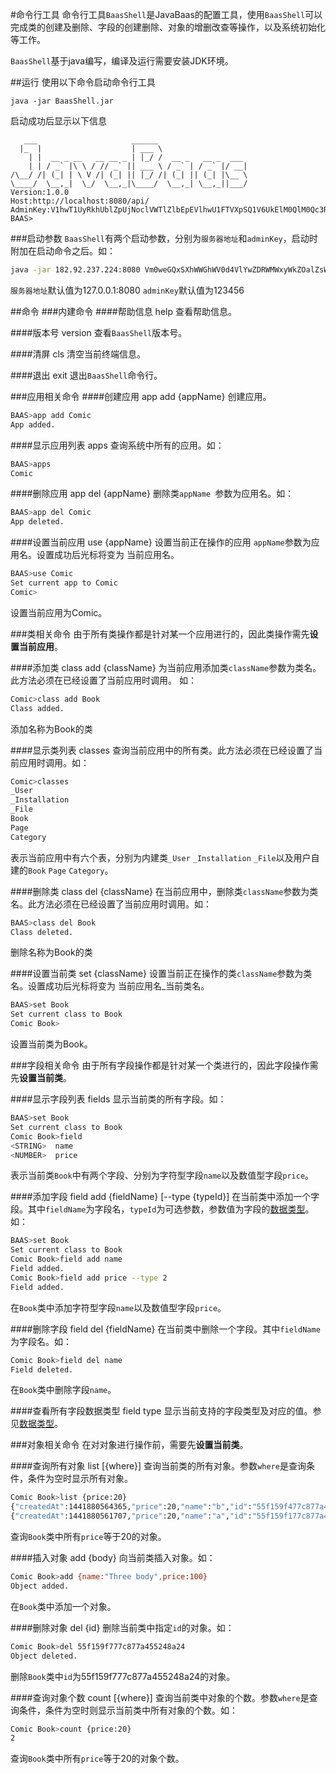 #命令行工具
命令行工具`BaasShell`是JavaBaas的配置工具，使用`BaasShell`可以完成类的创建及删除、字段的创建删除、对象的增删改查等操作，以及系统初始化等工作。

`BaasShell`基于java编写，编译及运行需要安装JDK环境。

##运行
使用以下命令启动命令行工具

```
java -jar BaasShell.jar
```

启动成功后显示以下信息

```
   ___                     ______
  |_  |                    | ___ \
    | |  __ _ __   __ __ _ | |_/ /  __ _   __ _  ___
    | | / _` |\ \ / // _` || ___ \ / _` | / _` |/ __|
/\__/ /| (_| | \ V /| (_| || |_/ /| (_| || (_| |\__ \
\____/  \__,_|  \_/  \__,_|\____/  \__,_| \__,_||___/
Version:1.0.0
Host:http://localhost:8080/api/
AdminKey:V1hwT1UyRkhUblZpUjNoclVWTlZlbEpEVlhwU1FTVXpSQ1V6UkElM0QlM0Qc3Rhc
BAAS>
```

###启动参数
`BaasShell`有两个启动参数，分别为`服务器地址`和`adminKey`，启动时附加在启动命令之后。如：
```bash
java -jar 182.92.237.224:8080 Vm0weGQxSXhWWGhWV0d4VlYwZDRWMWxyWkZOalZsWnpXa2M1YVUxWVFsaFdNbmhy
```

`服务器地址`默认值为127.0.0.1:8080
`adminKey`默认值为123456

##命令
###内建命令
####帮助信息 help
查看帮助信息。

####版本号 version
查看`BaasShell`版本号。

####清屏 cls
清空当前终端信息。

####退出 exit
退出`BaasShell`命令行。

###应用相关命令
####创建应用 app add {appName}
创建应用。

```bash
BAAS>app add Comic
App added.
```

####显示应用列表 apps
查询系统中所有的应用。如：

```bash
BAAS>apps
Comic
```

####删除应用 app del {appName}
删除类`appName `参数为应用名。如：

```bash
BAAS>app del Comic
App deleted.
```

<span id="setAppNow"></span>

####设置当前应用 use {appName}
设置当前正在操作的应用 `appName`参数为应用名。设置成功后光标将变为 当前应用名。

```bash
BAAS>use Comic
Set current app to Comic
Comic>
```
设置当前应用为Comic。

###类相关命令
由于所有类操作都是针对某一个应用进行的，因此类操作需先**设置当前应用**。

####添加类 class add {className}
为当前应用添加类`className`参数为类名。
此方法必须在已经设置了当前应用时调用。
如：

```bash
Comic>class add Book
Class added.
```
添加名称为Book的类

####显示类列表 classes
查询当前应用中的所有类。此方法必须在已经设置了当前应用时调用。如：

```bash
Comic>classes
_User
_Installation
_File
Book
Page
Category
```
表示当前应用中有六个表，分别为内建类`_User` `_Installation` `_File`以及用户自建的`Book` `Page` `Category`。

####删除类 class del {className}
在当前应用中，删除类`className`参数为类名。此方法必须在已经设置了当前应用时调用。如：

```bash
BAAS>class del Book
Class deleted.
```
删除名称为Book的类

<span id="setClassNow"></span>

####设置当前类 set {className}
设置当前正在操作的类`className`参数为类名。设置成功后光标将变为 当前应用名_当前类名。

```bash
BAAS>set Book
Set current class to Book
Comic Book>
```
设置当前类为Book。

###字段相关命令
由于所有字段操作都是针对某一个类进行的，因此字段操作需先**设置当前类**。

####显示字段列表 fields
显示当前类的所有字段。如：

```bash
BAAS>set Book
Set current class to Book
Comic Book>field
<STRING>  name
<NUMBER>  price
```
表示当前类`Book`中有两个字段、分别为字符型字段`name`以及数值型字段`price`。

####添加字段 field add {fieldName} [--type {typeId}]
在当前类中添加一个字段。其中`fieldName`为字段名，`typeId`为可选参数，参数值为字段的[数据类型](/overview/object.md#数据类型)。如：

```bash
BAAS>set Book
Set current class to Book
Comic Book>field add name
Field added.
Comic Book>field add price --type 2
Field added.
```
在`Book`类中添加字符型字段`name`以及数值型字段`price`。

####删除字段 field del {fieldName}
在当前类中删除一个字段。其中`fieldName`为字段名。如：

```bash
Comic Book>field del name
Field deleted.
```
在`Book`类中删除字段`name`。

####查看所有字段数据类型 field type
显示当前支持的字段类型及对应的值。参见[数据类型](/overview/object.md#数据类型)。

###对象相关命令
在对对象进行操作前，需要先**设置当前类**。

####查询所有对象 list [{where}]
查询当前类的所有对象。参数`where`是查询条件，条件为空时显示所有对象。

```bash
Comic Book>list {price:20}
{"createdAt":1441880564365,"price":20,"name":"b","id":"55f159f477c877a455248a23","acl":{"*":{"read":true,"write":true}},"updatedAt":1441880564365}
{"createdAt":1441880561707,"price":20,"name":"a","id":"55f159f177c877a455248a22","acl":{"*":{"read":true,"write":true}},"updatedAt":1441880561707}
```
查询`Book`类中所有`price`等于20的对象。

####插入对象 add {body}
向当前类插入对象。如：

```bash
Comic Book>add {name:"Three body",price:100}
Object added.
```
在`Book`类中添加一个对象。

####删除对象 del {id}
删除当前类中指定`id`的对象。如：

```bash
Comic Book>del 55f159f777c877a455248a24
Object deleted.
```
删除`Book`类中`id`为55f159f777c877a455248a24的对象。

####查询对象个数 count [{where}]
查询当前类中对象的个数。参数`where`是查询条件，条件为空时则显示当前类中所有对象的个数。如：

```bash
Comic Book>count {price:20}
2
```
查询`Book`类中所有`price`等于20的对象个数。
